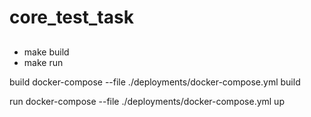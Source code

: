 # core_test_task

##
* make build
* make run

build
docker-compose --file ./deployments/docker-compose.yml build 

run 
docker-compose --file ./deployments/docker-compose.yml up